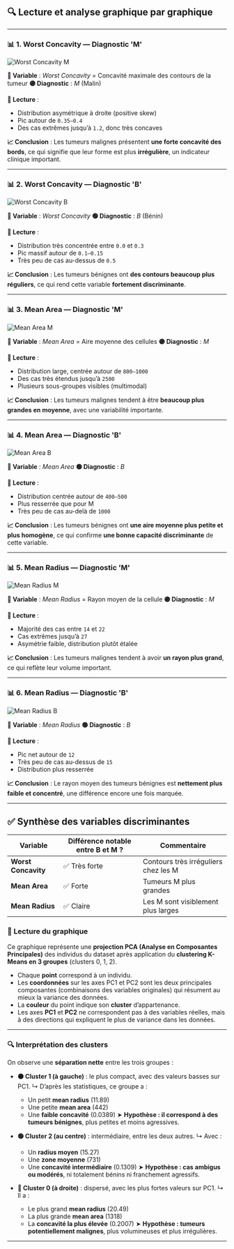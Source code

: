 
## 🔍 Lecture et analyse graphique par graphique

---

### 📊 1. **Worst Concavity — Diagnostic 'M'**

![Worst Concavity M](sandbox:/mnt/data/1.png)

**📌 Variable** : *Worst Concavity* = Concavité maximale des contours de la tumeur
**🟣 Diagnostic** : *M* (Malin)

**🧠 Lecture** :

* Distribution asymétrique à droite (positive skew)
* Pic autour de `0.35–0.4`
* Des cas extrêmes jusqu’à `1.2`, donc très concaves

**📈 Conclusion** :
Les tumeurs malignes présentent **une forte concavité des bords**, ce qui signifie que leur forme est plus **irrégulière**, un indicateur clinique important.

---

### 📊 2. **Worst Concavity — Diagnostic 'B'**

![Worst Concavity B](sandbox:/mnt/data/2.png)

**📌 Variable** : *Worst Concavity*
**🟢 Diagnostic** : *B* (Bénin)

**🧠 Lecture** :

* Distribution très concentrée entre `0.0` et `0.3`
* Pic massif autour de `0.1–0.15`
* Très peu de cas au-dessus de `0.5`

**📈 Conclusion** :
Les tumeurs bénignes ont **des contours beaucoup plus réguliers**, ce qui rend cette variable **fortement discriminante**.

---

### 📊 3. **Mean Area — Diagnostic 'M'**

![Mean Area M](sandbox:/mnt/data/3.png)

**📌 Variable** : *Mean Area* = Aire moyenne des cellules
**🟣 Diagnostic** : *M*

**🧠 Lecture** :

* Distribution large, centrée autour de `800–1000`
* Des cas très étendus jusqu’à `2500`
* Plusieurs sous-groupes visibles (multimodal)

**📈 Conclusion** :
Les tumeurs malignes tendent à être **beaucoup plus grandes en moyenne**, avec une variabilité importante.

---

### 📊 4. **Mean Area — Diagnostic 'B'**

![Mean Area B](sandbox:/mnt/data/4.png)

**📌 Variable** : *Mean Area*
**🟢 Diagnostic** : *B*

**🧠 Lecture** :

* Distribution centrée autour de `400–500`
* Plus resserrée que pour M
* Très peu de cas au-delà de `1000`

**📈 Conclusion** :
Les tumeurs bénignes ont **une aire moyenne plus petite et plus homogène**, ce qui confirme **une bonne capacité discriminante** de cette variable.

---

### 📊 5. **Mean Radius — Diagnostic 'M'**

![Mean Radius M](sandbox:/mnt/data/5.png)

**📌 Variable** : *Mean Radius* = Rayon moyen de la cellule
**🟣 Diagnostic** : *M*

**🧠 Lecture** :

* Majorité des cas entre `14` et `22`
* Cas extrêmes jusqu’à `27`
* Asymétrie faible, distribution plutôt étalée

**📈 Conclusion** :
Les tumeurs malignes tendent à avoir **un rayon plus grand**, ce qui reflète leur volume important.

---

### 📊 6. **Mean Radius — Diagnostic 'B'**

![Mean Radius B](sandbox:/mnt/data/6.png)

**📌 Variable** : *Mean Radius*
**🟢 Diagnostic** : *B*

**🧠 Lecture** :

* Pic net autour de `12`
* Très peu de cas au-dessus de `15`
* Distribution plus resserrée
  

**📈 Conclusion** :
Le rayon moyen des tumeurs bénignes est **nettement plus faible et concentré**, une différence encore une fois marquée.

---

## ✅ Synthèse des variables discriminantes

| Variable            | Différence notable entre B et M ? | Commentaire                          |
| ------------------- | --------------------------------- | ------------------------------------ |
| **Worst Concavity** | ✅ Très forte                      | Contours très irréguliers chez les M |
| **Mean Area**       | ✅ Forte                           | Tumeurs M plus grandes               |
| **Mean Radius**     | ✅ Claire                          | Les M sont visiblement plus larges   |


### 🧭 Lecture du graphique

Ce graphique représente une **projection PCA (Analyse en Composantes Principales)** des individus du dataset après application du **clustering K-Means en 3 groupes** (clusters 0, 1, 2).

* Chaque **point** correspond à un individu.
* Les **coordonnées** sur les axes PC1 et PC2 sont les deux principales composantes (combinaisons des variables originales) qui résument au mieux la variance des données.
* La **couleur** du point indique son **cluster** d’appartenance.
* Les axes **PC1** et **PC2** ne correspondent pas à des variables réelles, mais à des directions qui expliquent le plus de variance dans les données.

---

### 🔍 Interprétation des clusters

On observe une **séparation nette** entre les trois groupes :

* **🟠 Cluster 1 (à gauche)** : le plus compact, avec des valeurs basses sur PC1.
  ↳ D’après les statistiques, ce groupe a :

  * Un petit **mean radius** (11.89)
  * Une petite **mean area** (442)
  * Une **faible concavité** (0.0389)
    ➤ **Hypothèse : il correspond à des tumeurs bénignes**, plus petites et moins agressives.

* **🟢 Cluster 2 (au centre)** : intermédiaire, entre les deux autres.
  ↳ Avec :

  * Un **radius moyen** (15.27)
  * Une **zone moyenne** (731)
  * Une **concavité intermédiaire** (0.1309)
    ➤ **Hypothèse : cas ambigus ou modérés**, ni totalement bénins ni franchement agressifs.

* **🔵 Cluster 0 (à droite)** : dispersé, avec les plus fortes valeurs sur PC1.
  ↳ Il a :

  * Le plus grand **mean radius** (20.49)
  * La plus grande **mean area** (1318)
  * La **concavité la plus élevée** (0.2007)
    ➤ **Hypothèse : tumeurs potentiellement malignes**, plus volumineuses et plus irrégulières.

---
